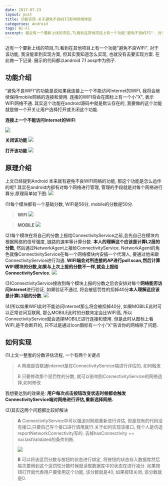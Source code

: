 ```yaml
---
date: 2017-07-23
layout: post
title: 功能实现-关于避免不良WIFI影响网络体验
categories: Android
tags: Wi-Fi
excerpt: 最近有一个要新上线的项目,TL看到在其他项目上有一个功能"避免不良WIFI". 对于该功能, 我没能拿到实现方案, 但其实我知道怎么实现, 也就没有去要实现方案. 在此做一下记录.
---
```


近有一个要新上线的项目,TL看到在其他项目上有一个功能"避免不良WIFI". 对于该功能, 我没能拿到实现方案, 但其实我知道怎么实现, 也就没有去要实现方案. 在此做一下记录. 展示的代码都以android 7.1 aosp中为例子.

## **功能介绍**

"避免不良WIFI"的功能是说如果我连接上一个不能访问Internet的WIFI, 我将会继续保持mobile网络的连接和使用. 连接的WIFI将会在图标上有一个小"X", 表示WIFI网络不通. 其实这个功能在android源码中就是默认存在的, 我要做的这个功能就是做一个开关让用户选择打开或关闭这个功能.

**连接上一个不能访问Internet的WIFI**

![](/blog/assets/wifi/bad-wifi.png)

**关闭该功能**
![](/blog/assets/wifi/bad-wifi-2.png)

**打开该功能**
![](/blog/assets/wifi/bad-wifi-3.png)

## **原理介绍**

上文已经提到Android 本来就有避免不良WIFI网络的功能, 那这个功能是怎么运作的呢? 其实在android内部有对每个网络进行管理, 管理的手段就是对每个网络进行算分.原理简单如下图:
![](/blog/assets/wifi/bad-wifi-4.png)

(1)每个模块都有一个基础分数, WIFI是56分, mobile的分数是50分.

>**WIFI**
>![](/blog/assets/wifi/bad-wifi-5.png)

>**MOBILE**
>![](/blog/assets/wifi/bad-wifi-6.png)

(2)每个模块在将自己的分数上报给ConnectivityService之前,会先自己在模块内根据网络的信号强度, 链路的速率等计算分数. **本人的理解这个应该是计算L2层的分数**, 然后通过NetworkAgent上报给ConnectivityService. NetworkAgent的角色就像ConnectivityService在每一个网络模块内安插一个代理人, 要通过他来跟ConnectivityService进行沟通. **WIFI端会对所连接的AP进行poll scan,然后计算WIFI模块的分数,如果与上次上报的分数不一样,就会上报给ConnectivityService.**
![](/blog/assets/wifi/bad-wifi-7.png)

(3)ConnectivityService接收到每个模块上报的分数之后会安排对每个**网络能否访问Internet**进行验证. 如果验证不通过, 将会被惩罚性的扣掉40分**本人理解这应该是计算L3层的分数**.
![](/blog/assets/wifi/bad-wifi-8.png)

(4)所以如果WIFI此时不能访问Internet那么将会被扣掉40分, 如果MOBILE此时可以正常访问互联网, 那么MOBILE此时的分数肯定会比WIFI高, 所以ConnectivityService就会选择MOBILE进行连接和使用. 但是此时从图标上看WIFI,是不会断开的, 只不过是通过Icon图标有一个小"X"告诉你的网络除了问题.

## **如何实现**

(1)上文一整套的分数评估流程, 一个有两个关键点
>A 网络是否联通Internet是在ConnectivityService端进行评估的, 如何触发
> 
>B 只要修改那个惩罚性的分数, 就可以影响到ConnectivityService的网络选择,如何修改

我想要达到的效果是: **用户每次点击按钮改变状态时候都会触发ConnectivityService端对网络进行评估,重新选择网络.**

(2)其实这两个问题都比较好解决

>**A** ConnectivityService中可以强迫对网络重新进行评估, 但是现有的代码没有接口,只要自己写个接口进行调用就行.关于如何实现该接口, 我个人是仿造reportNetworkConnectivity写的.  去掉hasConnectivity == nai.lastValidated的条件判断.
> 
>![](/blog/assets/wifi/bad-wifi-9.png)
> 
> **B** 可以将该惩罚分数与按钮的状态进行绑定, 将按钮的状态存入数据库然后每次要用到这个惩罚性分数时候就读取数据库中的状态在进行减分. 如果按钮打开就代表用户要使用这个功能, 该分数就是40, 如果按钮关闭, 该分数就是0.

